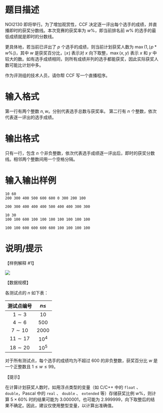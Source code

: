 # 题目描述

NOI2130 即将举行。为了增加观赏性，CCF 决定逐一评出每个选手的成绩，并直播即时的获奖分数线。本次竞赛的获奖率为 $w \%$，即当前排名前 $w \%$ 的选手的最低成绩就是即时的分数线。

更具体地，若当前已评出了 $p$ 个选手的成绩，则当前计划获奖人数为 $\max(1, \lfloor p * w \%\rfloor)$，其中 $w$ 是获奖百分比，$\lfloor x \rfloor$ 表示对 $x$ 向下取整，$\max(x,y)$ 表示 $x$ 和 $y$ 中较大的数。如有选手成绩相同，则所有成绩并列的选手都能获奖，因此实际获奖人数可能比计划中多。

作为评测组的技术人员，请你帮 CCF 写一个直播程序。

# 输入格式

第一行有两个整数 $n, w$。分别代表选手总数与获奖率。
第二行有 $n$ 个整数，依次代表逐一评出的选手成绩。

# 输出格式

只有一行，包含 $n$ 个非负整数，依次代表选手成绩逐一评出后，即时的获奖分数线。相邻两个整数间用一个空格分隔。

# 输入输出样例

```input1
10 60
200 300 400 500 600 600 0 300 200 100
```

```output1
200 300 400 400 400 500 400 400 300 300
```

```input2
10 30
100 100 600 100 100 100 100 100 100 100
```

```output2
100 100 600 600 600 600 100 100 100 100
```

# 说明/提示

【样例解释 #1】

![](file://live.png)

【数据规模】

各测试点的 $n$ 如下表：

|测试点编号|$n \leq$|
|:-:|:-:|
|$1 \sim 3$|$10$|
|$4 \sim 6$|$500$|
|$7 \sim 10$|$2000$|
|$11 \sim 17$|$10^4$|
|$18 \sim 20$|$10^5$|

对于所有测试点，每个选手的成绩均为不超过 $600$ 的非负整数，获奖百分比 $w$ 是一个正整数且 $1 \le w \le 99$。

【提示】

在计算计划获奖人数时，如用浮点类型的变量（如 C/C++ 中的 `float` 、 `double`，Pascal 中的 `real` 、 `double` 、 `extended` 等）存储获奖比例 $w\%$，则计算 $5 \times 60\%$ 时的结果可能为 $3.000001$，也可能为 $2.999999$，向下取整后的结果不确定。因此，建议仅使用整型变量，以计算出准确值。

